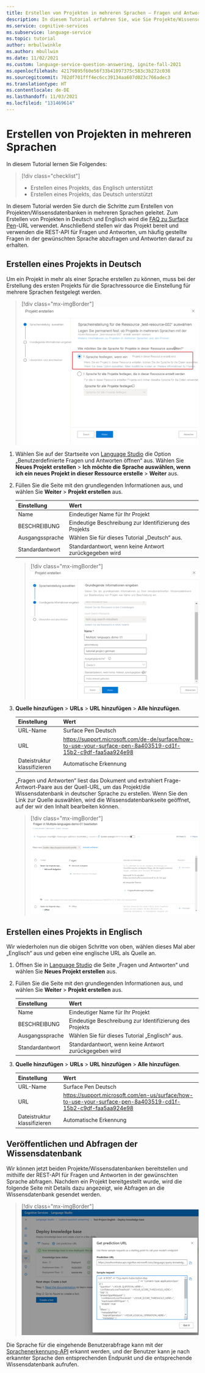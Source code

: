 ```yaml
---
title: Erstellen von Projekten in mehreren Sprachen – Fragen und Antworten
description: In diesem Tutorial erfahren Sie, wie Sie Projekte/Wissensdatenbanken mit mehreren Sprachen erstellen.
ms.service: cognitive-services
ms.subservice: language-service
ms.topic: tutorial
author: mrbullwinkle
ms.author: mbullwin
ms.date: 11/02/2021
ms.custom: language-service-question-answering, ignite-fall-2021
ms.openlocfilehash: 42179895f60e56f33b41097375c583c3b272c038
ms.sourcegitcommit: 702df701fff4ec6cc39134aa607d023c766adec3
ms.translationtype: HT
ms.contentlocale: de-DE
ms.lasthandoff: 11/03/2021
ms.locfileid: "131469614"
---
```

# <a name="create-projects-in-multiple-languages"></a>Erstellen von Projekten in mehreren Sprachen

In diesem Tutorial lernen Sie Folgendes:

<!-- green checkmark -->
> [!div class="checklist"]
> * Erstellen eines Projekts, das Englisch unterstützt
> * Erstellen eines Projekts, das Deutsch unterstützt

In diesem Tutorial werden Sie durch die Schritte zum Erstellen von Projekten/Wissensdatenbanken in mehreren Sprachen geleitet. Zum Erstellen von Projekten in Deutsch und Englisch wird die [FAQ zu Surface Pen](https://support.microsoft.com/surface/how-to-use-your-surface-pen-8a403519-cd1f-15b2-c9df-faa5aa924e98)-URL verwendet. Anschließend stellen wir das Projekt bereit und verwenden die REST-API für Fragen und Antworten, um häufig gestellte Fragen in der gewünschten Sprache abzufragen und Antworten darauf zu erhalten.

## <a name="create-project-in-german"></a>Erstellen eines Projekts in Deutsch

Um ein Projekt in mehr als einer Sprache erstellen zu können, muss bei der Erstellung des ersten Projekts für die Sprachressource die Einstellung für mehrere Sprachen festgelegt werden.

> [!div class="mx-imgBorder"]
> [ ![Screenshot der Benutzeroberfläche zum Erstellen eines Projekts mit ausgewählter Option „Ich möchte die Sprache auswählen, wenn ich ein neues Projekt in dieser Ressource erstelle“.]( ../media/multiple-languages/multiple-languages.png) ](../media/multiple-languages/multiple-languages.png#lightbox)

1. Wählen Sie auf der Startseite von [Language Studio](https://aka.ms/languageStudio) die Option „Benutzerdefinierte Fragen und Antworten öffnen“ aus. Wählen Sie **Neues Projekt erstellen** > **Ich möchte die Sprache auswählen, wenn ich ein neues Projekt in dieser Ressource erstelle** > **Weiter** aus.

2. Füllen Sie die Seite mit den grundlegenden Informationen aus, und wählen Sie **Weiter** > **Projekt erstellen** aus.

    |Einstellung| Wert|
    |---|----|
    |Name | Eindeutiger Name für Ihr Projekt|
    |BESCHREIBUNG | Eindeutige Beschreibung zur Identifizierung des Projekts |
    |Ausgangssprache | Wählen Sie für dieses Tutorial „Deutsch“ aus. |
    |Standardantwort | Standardantwort, wenn keine Antwort zurückgegeben wird |

    > [!div class="mx-imgBorder"]
    > [ ![Screenshot der Benutzeroberfläche zum Erstellen eines Projekts mit Auswahl der Sprache „Deutsch“.]( ../media/multiple-languages/choose-german.png) ](../media/multiple-languages/choose-german.png#lightbox)

3. **Quelle hinzufügen** > **URLs** > **URL hinzufügen** > **Alle hinzufügen**.

    |Einstellung| Wert |
    |----|------|
    | URL-Name | Surface Pen Deutsch |
    | URL | https://support.microsoft.com/de-de/surface/how-to-use-your-surface-pen-8a403519-cd1f-15b2-c9df-faa5aa924e98 |
    | Dateistruktur klassifizieren | Automatische Erkennung |
    
    „Fragen und Antworten“ liest das Dokument und extrahiert Frage-Antwort-Paare aus der Quell-URL, um das Projekt/die Wissensdatenbank in deutscher Sprache zu erstellen. Wenn Sie den Link zur Quelle auswählen, wird die Wissensdatenbankseite geöffnet, auf der wir den Inhalt bearbeiten können.
    
    > [!div class="mx-imgBorder"]
    > [ ![Screenshot der Benutzeroberfläche mit Fragen und Antworten in deutscher Sprache](../media/multiple-languages/german-language.png) ]( ../media/multiple-languages/german-language.png#lightbox)
    
## <a name="create-project-in-english"></a>Erstellen eines Projekts in Englisch

Wir wiederholen nun die obigen Schritte von oben, wählen dieses Mal aber „Englisch“ aus und geben eine englische URL als Quelle an.

1. Öffnen Sie in [Language Studio](https://aka.ms/languageStudio) die Seite „Fragen und Antworten“ und wählen Sie **Neues Projekt erstellen** aus.

2. Füllen Sie die Seite mit den grundlegenden Informationen aus, und wählen Sie **Weiter** > **Projekt erstellen** aus.

    |Einstellung| Wert|
    |---|----|
    |Name | Eindeutiger Name für Ihr Projekt|
    |BESCHREIBUNG | Eindeutige Beschreibung zur Identifizierung des Projekts |
    |Ausgangssprache | Wählen Sie für dieses Tutorial „Englisch“ aus. |
    |Standardantwort | Standardantwort, wenn keine Antwort zurückgegeben wird |

3. **Quelle hinzufügen** > **URLs** > **URL hinzufügen** > **Alle hinzufügen**.

    |Einstellung| Wert |
    |-----|-----|
    | URL-Name | Surface Pen Deutsch |
    | URL | https://support.microsoft.com/en-us/surface/how-to-use-your-surface-pen-8a403519-cd1f-15b2-c9df-faa5aa924e98 |
    | Dateistruktur klassifizieren | Automatische Erkennung |

## <a name="deploy-and-query-knowledge-base"></a>Veröffentlichen und Abfragen der Wissensdatenbank

Wir können jetzt beiden Projekte/Wissensdatenbanken bereitstellen und mithilfe der REST-API für Fragen und Antworten in der gewünschten Sprache abfragen. Nachdem ein Projekt bereitgestellt wurde, wird die folgende Seite mit Details dazu angezeigt, wie Abfragen an die Wissensdatenbank gesendet werden.

> [!div class="mx-imgBorder"]
> [ ![Screenshot der Benutzeroberfläche mit Fragen und Antworten in englischer Sprache](../media/multiple-languages/get-prediction-url.png) ](../media/multiple-languages/get-prediction-url.png#lightbox)

Die Sprache für die eingehende Benutzerabfrage kann mit der [Sprachenerkennung-API](../../language-detection/how-to/call-api.md) erkannt werden, und der Benutzer kann je nach erkannter Sprache den entsprechenden Endpunkt und die entsprechende Wissensdatenbank aufrufen.
